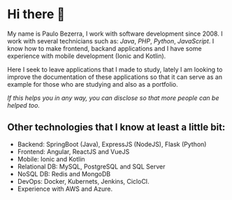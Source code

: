 # Hi there 👋

My name is Paulo Bezerra, I work with software development since 2008. I work with several technicians such as: *Java*, *PHP*, *Python*, *JavaScript*. I know how to make frontend, backand applications and I have some experience with mobile development (Ionic and Kotlin).

Here I seek to leave applications that I made to study, lately I am looking to improve the documentation of these applications so that it can serve as an example for those who are studying and also as a portfolio.

*If this helps you in any way, you can disclose so that more people can be helped too.*

## Other technologies that I know at least a little bit:
- Backend: SpringBoot (Java), ExpressJS (NodeJS), Flask (Python)
- Frontend: Angular, ReactJS and VueJS
- Mobile: Ionic and Kotlin
- Relational DB: MySQL, PostgreSQL and SQL Server
- NoSQL DB: Redis and MongoDB
- DevOps: Docker, Kubernets, Jenkins, CicloCI.
- Experience with AWS and Azure.
